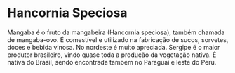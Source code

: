 # Hancornia Speciosa

Mangaba é o fruto da mangabeira (Hancornia speciosa), também chamada de mangaba-ovo. É comestível e utilizado na fabricação de sucos, sorvetes, doces e bebida vinosa. No nordeste é muito apreciada. Sergipe é o maior produtor brasileiro, vindo quase toda a produção da vegetação nativa. É nativa do Brasil, sendo encontrada também no Paraguai e leste do Peru.

